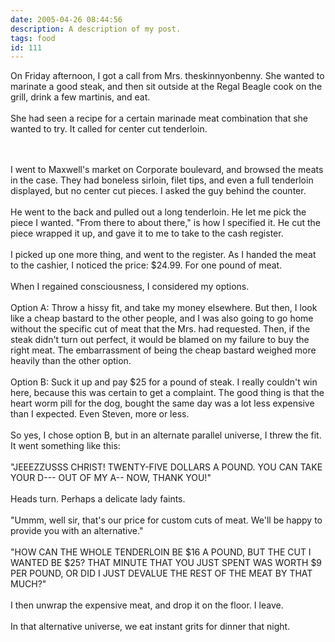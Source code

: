 ```yaml
---
date: 2005-04-26 08:44:56
description: A description of my post.
tags: food
id: 111
---
```

On Friday afternoon, I got a call from Mrs. theskinnyonbenny.  She wanted to marinate a good steak, and then sit outside at the Regal Beagle cook on the grill, drink a few martinis, and eat.<br />
<br />
She had seen a recipe for a certain marinade meat combination that she wanted to try.  It called for center cut tenderloin.
<!--more--><br /><br />I went to Maxwell's market on Corporate boulevard, and browsed the meats in the case.  They had boneless sirloin, filet tips, and even a full tenderloin displayed, but no center cut pieces.  I asked the guy behind the counter.<br />
<br />
He went to the back and pulled out a long tenderloin.  He let me pick the piece I wanted.  "From there to about there," is how I specified it.  He cut the piece wrapped it up, and gave it to me to take to the cash register.<br />
<br />
I picked up one more thing, and went to the register.  As I handed the meat to the cashier, I noticed the price:  $24.99.  For one pound of meat.<br />
<br />
When I regained consciousness, I considered my options.<br />
<br />
Option A:  Throw a hissy fit, and take my money elsewhere.  But then, I look like a cheap bastard to the other people, and I was also going to go home without the specific cut of meat that the Mrs. had requested.  Then, if the steak didn't turn out perfect, it would be blamed on my failure to buy the right meat.  The embarrassment of being the cheap bastard weighed more heavily than the other option.<br />
<br />
Option B:  Suck it up and pay $25 for a pound of steak.  I really couldn't win here, because this was certain to get a complaint.  The good thing is that the heart worm pill for the dog, bought the same day was a lot less expensive than I expected.  Even Steven, more or less.<br />
<br />
So yes, I chose option B, but in an alternate parallel universe, I threw the fit.  It went something like this:<br />
<br />
"JEEEZZUSSS CHRIST!  TWENTY-FIVE DOLLARS A POUND.  YOU CAN TAKE YOUR D--- OUT OF MY A-- NOW, THANK YOU!"<br />
<br />
Heads turn.  Perhaps a delicate lady faints.<br />
<br />
"Ummm, well sir, that's our price for custom cuts of meat.  We'll be happy to provide you with an alternative."<br />
<br />
"HOW CAN THE WHOLE TENDERLOIN BE $16 A POUND, BUT THE CUT I WANTED BE $25?  THAT MINUTE THAT YOU JUST SPENT WAS WORTH $9 PER POUND, OR DID I JUST DEVALUE THE REST OF THE MEAT BY THAT MUCH?"<br />
<br />
I then unwrap the expensive meat, and drop it on the floor.  I leave.<br />
<br />
In that alternative universe, we eat instant grits for dinner that night.
